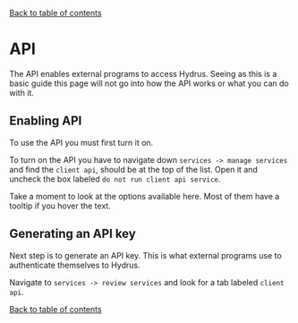 [Back to table of contents](00_tableOfContents.md)
# API
The API enables external programs to access Hydrus. Seeing as this is a basic guide this page will not go into how the API works or what you can do with it.

## Enabling API
To use the API you must first turn it on.

To turn on the API you have to navigate down `services -> manage services` and find the `client api`, should be at the top of the list. Open it and uncheck the box labeled `do not run client api service`.

Take a moment to look at the options available here. Most of them have a tooltip if you hover the text.

## Generating an API key
Next step is to generate an API key. This is what external programs use to authenticate themselves to Hydrus.

Navigate to `services -> review services` and look for a tab labeled `client api`.

[Back to table of contents](00_tableOfContents.md)